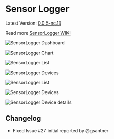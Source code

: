 # Sensor Logger

Latest Version: [0.0.5-nc.13](https://github.com/alexstocker/sensorlogger/releases/tag/0.0.5-nc.13)

Read more [SensorLogger WIKI](https://github.com/alexstocker/sensorlogger/wiki/)

![SensorLogger Dashboard](https://www.html5live.at/wp-content/uploads/2017/03/sensorlogger_nc_dashboard.png)

![SensorLogger Chart](https://www.html5live.at/wp-content/uploads/2017/03/sensorlogger_nc_chart.png)

![SensorLogger List](https://www.html5live.at/wp-content/uploads/2017/03/sensorlogger_nc_list.png)

![SensorLogger Devices](https://www.html5live.at/wp-content/uploads/2017/03/sensorlogger_nc_devices.png)

![SensorLogger List](https://www.html5live.at/wp-content/uploads/2017/03/sensorlogger_list-1.png)

![SensorLogger Devices](https://www.html5live.at/wp-content/uploads/2017/03/sensorlogger_devices-1.png)

![SensorLogger Device details](https://www.html5live.at/wp-content/uploads/2017/03/sensorlogger_deviceDetails_edit.png)

## Changelog
- Fixed Issue #27 initial reported by @gsantner
